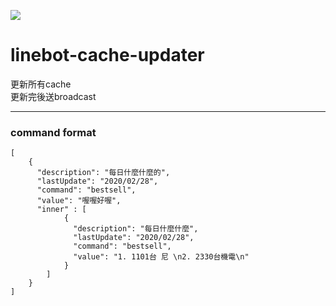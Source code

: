 ![](https://github.com/qqdog1/linebot-cache-updater/workflows/Java%20CI/badge.svg)

# linebot-cache-updater

更新所有cache  
更新完後送broadcast  

-----  
### command format 
	[
		{
		  "description": "每日什麼什麼的",
		  "lastUpdate": "2020/02/28",
		  "command": "bestsell",
		  "value": "喔喔好喔",
		  "inner" : [
				{
				  "description": "每日什麼什麼",
				  "lastUpdate": "2020/02/28",
				  "command": "bestsell",
				  "value": "1. 1101台 尼 \n2. 2330台機電\n"
				}
			]
		}
	]
